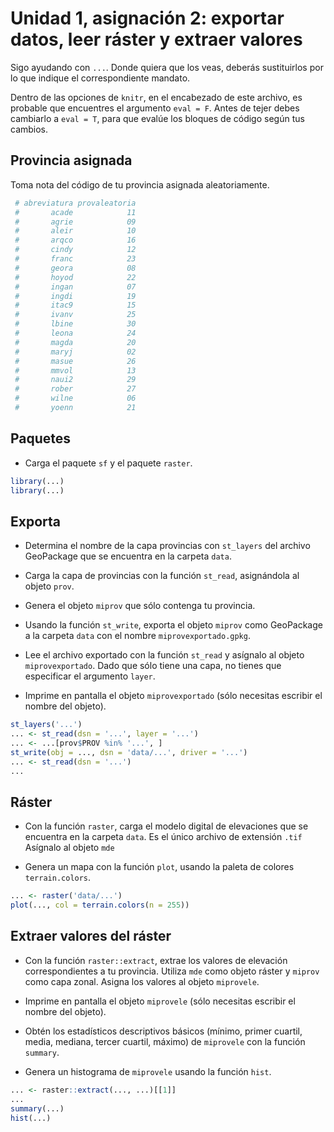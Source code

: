 
# Unidad 1, asignación 2: exportar datos, leer ráster y extraer valores

Sigo ayudando con `...`. Donde quiera que los veas, deberás sustituirlos
por lo que indique el correspondiente mandato.

Dentro de las opciones de `knitr`, en el encabezado de este archivo, es
probable que encuentres el argumento `eval = F`. Antes de tejer debes
cambiarlo a `eval = T`, para que evalúe los bloques de código según tus
cambios.

## Provincia asignada

Toma nota del código de tu provincia asignada aleatoriamente.

``` r
 # abreviatura provaleatoria
 #       acade            11
 #       agrie            09
 #       aleir            10
 #       arqco            16
 #       cindy            12
 #       franc            23
 #       geora            08
 #       hoyod            22
 #       ingan            07
 #       ingdi            19
 #       itac9            15
 #       ivanv            25
 #       lbine            30
 #       leona            24
 #       magda            20
 #       maryj            02
 #       masue            26
 #       mmvol            13
 #       naui2            29
 #       rober            27
 #       wilne            06
 #       yoenn            21
```

## Paquetes

  - Carga el paquete `sf` y el paquete `raster`.

<!-- end list -->

``` r
library(...)
library(...)
```

## Exporta

  - Determina el nombre de la capa provincias con `st_layers` del
    archivo GeoPackage que se encuentra en la carpeta `data`.

  - Carga la capa de provincias con la función `st_read`, asignándola al
    objeto `prov`.

  - Genera el objeto `miprov` que sólo contenga tu provincia.

  - Usando la función `st_write`, exporta el objeto `miprov` como
    GeoPackage a la carpeta `data` con el nombre `miprovexportado.gpkg`.

  - Lee el archivo exportado con la función `st_read` y asígnalo al
    objeto `miprovexportado`. Dado que sólo tiene una capa, no tienes
    que especificar el argumento `layer`.

  - Imprime en pantalla el objeto `miprovexportado` (sólo necesitas
    escribir el nombre del objeto).

<!-- end list -->

``` r
st_layers('...')
... <- st_read(dsn = '...', layer = '...')
... <- ...[prov$PROV %in% '...', ]
st_write(obj = ..., dsn = 'data/...', driver = '...')
... <- st_read(dsn = '...')
...
```

## Ráster

  - Con la función `raster`, carga el modelo digital de elevaciones que
    se encuentra en la carpeta `data`. Es el único archivo de extensión
    `.tif` Asígnalo al objeto `mde`

  - Genera un mapa con la función `plot`, usando la paleta de colores
    `terrain.colors`.

<!-- end list -->

``` r
... <- raster('data/...')
plot(..., col = terrain.colors(n = 255))
```

## Extraer valores del ráster

  - Con la función `raster::extract`, extrae los valores de elevación
    correspondientes a tu provincia. Utiliza `mde` como objeto ráster y
    `miprov` como capa zonal. Asigna los valores al objeto `miprovele`.

  - Imprime en pantalla el objeto `miprovele` (sólo necesitas escribir
    el nombre del objeto).

  - Obtén los estadísticos descriptivos básicos (mínimo, primer cuartil,
    media, mediana, tercer cuartil, máximo) de `miprovele` con la
    función `summary`.

  - Genera un histograma de `miprovele` usando la función `hist`.

<!-- end list -->

``` r
... <- raster::extract(..., ...)[[1]]
...
summary(...)
hist(...)
```
